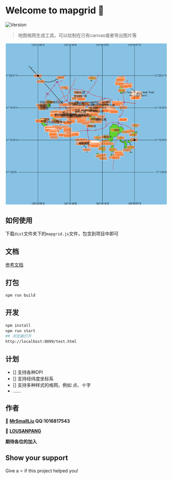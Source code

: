 # Welcome to mapgrid 👋
![Version](https://img.shields.io/badge/version-1.0.0-blue.svg?cacheSeconds=2592000)

> 地图格网生成工具，可以绘制在已有canvas或者导出图片等

![grid](./examples/png/grid.png)
## 如何使用

下载`dist`文件夹下的`mapgrid.js`文件，包含到项目中即可

## 文档
[参考文档](https://geocompass.github.io/mapgrid/out/index.html)
## 打包

```sh
npm run build
```

## 开发

```sh
npm install
npm run start
## 浏览器打开 
http://localhost:8099/test.html
```
## 计划

- [] 支持各种DPI
- [] 支持经纬度坐标系
- [] 支持多种样式的格网，例如 点、十字
- ……
## 作者

👤 **[MrSmallLiu](https://github.com/MrSmallLiu) QQ:1016817543**

👤 **[LOUSANPANG](https://github.com/LOUSANPANG)**

**期待各位的加入**

## Show your support

Give a ⭐️ if this project helped you!


